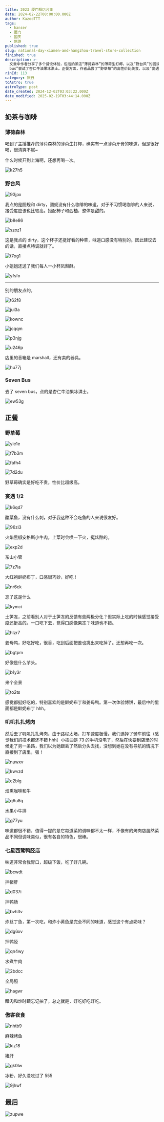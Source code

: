 ```yaml
---
title: 2023 厦门探店合集
date: 2024-02-22T00:00:00.000Z
author: KazooTTT
tags:
  - hanser
  - 厦门
  - 国庆
  - 旅游
published: true
slug: national-day-xiamen-and-hangzhou-travel-store-collection
finished: true
description: >-
  文章中作者分享了多个餐饮体验，包括奶茶店“薄荷森林”的薄荷生打椰，以及“野台风”的圆规和dirty咖啡。在“seven
  bus”尝试了杏仁牛油果冰淇士。正餐方面，作者品尝了“野草莓”的高性价比美食，以及“宴遇1/2”的酸菜鱼、火焰黑椒安格斯小牛肉等。此外，还体验了“叽叽扎扎烤肉”和“七星西鹭鸭胫店”的特色菜肴。最后，作者在“傲客夜食”尝试了麻辣烤鱼和冰粉。整体上，作者对所尝试的食物给予了积极的评价，并表达了对某些美食的特别喜爱。
rinId: 113
category: 旅行
toAstro: true
astroType: post
date_created: 2024-12-02T03:03:22.000Z
date_modified: 2025-02-19T03:44:14.000Z
---
```


## 奶茶与咖啡

### 薄荷森林

喝到了主播推荐的薄荷森林的薄荷生打椰，确实有一点薄荷牙膏的味道，但是很好喝，很清爽不腻~

什么时候开到上海啊，还想再喝一次。

![k27h5](<https://pictures.kazoottt.top/2024/07/20240720-9cf0033ded932f38434af12a11004a89.jpg>)

### 野台风

![93jpx](<https://pictures.kazoottt.top/2024/07/20240720-0e4e60e02ff0fdd2ece381f87166fa2f.jpg>)

我点的是圆规和 dirty，圆规没有什么咖啡的味道，对于不习惯喝咖啡的人来说，接受度应该也比较高。搭配柿子和西柚，整体是甜的。

![b8e86](<https://pictures.kazoottt.top/2024/07/20240720-69959eeb3115846742a9f844b38e1ec8.jpg>)

![szoz1](<https://pictures.kazoottt.top/2024/07/20240720-d68cba8170ef1882ab84f521bf92f9a6.jpg>)

这是我点的 dirty，这个杯子还挺好看的种草，味道口感没有特别的。因此建议去的话，直接点特调就好了。

![t7og1](<https://pictures.kazoottt.top/2024/07/20240720-243e718c32884b9916d768728442c46b.jpg>)

小姐姐还送了我们每人一小杯凤梨酥。

![yfsfo](<https://pictures.kazoottt.top/2024/07/20240720-bda49794c4a25740a95337feca6959f0.jpg>)

---

别的朋友点的，

![t62f8](<https://pictures.kazoottt.top/2024/07/20240720-b4810982cecff7ce5ab4f9517b9527f1.jpg>)

![jui3a](<https://pictures.kazoottt.top/2024/07/20240720-c56daca3716b12a38c0ddc3d70e2f4b1.jpg>)

![kownc](<https://pictures.kazoottt.top/2024/07/20240720-ba5d02e17a71ca57d61e0fa4dd1353ae.jpg>)

![jcqqm](<https://pictures.kazoottt.top/2024/07/20240720-c385c784f8d74d9c39e1b2d5a1648ab6.jpg>)

![p3njg](<https://pictures.kazoottt.top/2024/07/20240720-49e4569741d6b97d77c0a0c345fb0ffc.jpg>)

![u246p](<https://pictures.kazoottt.top/2024/07/20240720-47ee637c4d34ebafca37a8edd6b29f02.jpg>)

店里的音箱是 marshall，还有卖的器具。

![hu77j](<https://pictures.kazoottt.top/2024/07/20240720-5363f9ab695aacecaadbbec7d02ba987.jpg>)

### Seven Bus

去了 seven bus，点的是杏仁牛油果冰淇士。

![ew53g](<https://pictures.kazoottt.top/2024/07/20240720-175d925867ca6b93d1c633acf2860a6f.jpg>)

## 正餐

### 野草莓

![yle1e](<https://pictures.kazoottt.top/2024/07/20240720-ed7de7883a047fc98a71b34bc8584a78.jpg>)

![f7b3m](<https://pictures.kazoottt.top/2024/07/20240720-c26f079a2bcf2e46c3909bb001cd73f8.jpg>)

![fafh4](<https://pictures.kazoottt.top/2024/07/20240720-1727d6e3e7eddc6f15fa678a36804614.jpg>)

![7d2du](<https://pictures.kazoottt.top/2024/07/20240720-0ac62c19d7387845f64e4b83403669f0.jpg>)

野草莓确实是好吃不贵，性价比超级高。

### 宴遇 1/2

![k6qd7](<https://pictures.kazoottt.top/2024/07/20240720-da8c97730099fd8a6f2440c4f65d8046.jpg>)

酸菜鱼，没有什么刺，对于我这种不会吃鱼的人来说很友好。

![96zi3](<https://pictures.kazoottt.top/2024/07/20240720-627d24ec84a2e5f9296eab6fc4a4cd0d.jpg>)

火焰黑椒安格斯小牛肉，上菜时会喷一下火，挺炫酷的。

![exp2d](<https://pictures.kazoottt.top/2024/07/20240720-2e9e66d3e32edf180dc7bb96c2feb877.jpg>)

东山小管

![7z7la](<https://pictures.kazoottt.top/2024/07/20240720-1438c4ae8a632e5381caa7d6f255790f.jpg>)

大红袍鲜奶布丁，口感很巧妙，好吃！

![nr6ck](<https://pictures.kazoottt.top/2024/07/20240720-82c4423302fa10893a3467c83734868a.jpg>)

忘了这是什么

![kymci](<https://pictures.kazoottt.top/2024/07/20240720-27f8148ed8e88a6e3ddd24b720470f21.jpg>)

土笋冻，之前看别人对于土笋冻的反馈有些两极分化？但实际上吃的时候感觉接受度还挺高的。一口吃下去，觉得口感像果冻？味道也不错。

![hlzr7](<https://pictures.kazoottt.top/2024/07/20240720-934cdce7501b5ca710e4be08e3b8fe1c.jpg>)

姜母鸭，好吃好吃，很香，吃到后面把姜也挑出来吃掉了。还想再吃一次。

![bgtpm](<https://pictures.kazoottt.top/2024/07/20240720-4f9a2d01e03aac1740aa00bd51e22884.jpg>)

好像是什么芋头。

![b1y3r](<https://pictures.kazoottt.top/2024/07/20240720-06a9eb04e5822e78536a9d74efb348c7.jpg>)

来个全景

![to2ts](<https://pictures.kazoottt.top/2024/07/20240720-f280f0601eba26e810916686bade614e.jpg>)

感觉都挺好吃的，特别喜欢的是鲜奶布丁和姜母鸭。第一次体验博饼，最后中的里面都是鲜奶布丁 hhh。

### 叽叽扎扎烤肉

然后去了叽叽扎扎烤肉，由于路程太堵，打车速度极慢，我们选择了骑车前往（感觉我们的技术都还不错 hhh）小插曲是 73 的手机没电了，然后在快要到店里的时候走了另一条路，我们以为她跟丢了然后分头去找，没想到她在没有导航的情况下直接到了店里，强！

![nuwxv](<https://pictures.kazoottt.top/2024/07/20240720-e661935f6836f8461c5abf3d5027e22b.jpg>)

![kwvzd](<https://pictures.kazoottt.top/2024/07/20240720-fab00155fb8b947e40146e2c6c488126.jpg>)

![e2blg](<https://pictures.kazoottt.top/2024/07/20240720-21f5256e9e8c0f1534666d395defd6d2.jpg>)

烟熏咖啡和牛

![q6u8q](<https://pictures.kazoottt.top/2024/07/20240720-febf7024753f4d629f341a5e262d69e3.jpg>)

水果小牛排

![g77yu](<https://pictures.kazoottt.top/2024/07/20240720-be9a02c823b67860db9104cedcb97f6a.jpg>)

味道都很不错，值得一提的是它每道菜的调味都不太一样，不像有的烤肉店虽然菜品不同但调味类似，很有各自的特色，很棒。

### 七星西鹭鸭胫店

味道非常合我胃口，超级下饭，吃了好几碗。

![bcwdt](<https://pictures.kazoottt.top/2024/07/20240720-199f5112fbddb8b5e22271de42af651d.jpg>)

拌猪肝

![d037i](<https://pictures.kazoottt.top/2024/07/20240720-ee337ff5ed8f32ba9e0d1aba1ce50fb7.jpg>)

拌鸭肠

![bvh3v](<https://pictures.kazoottt.top/2024/07/20240720-e25552e663e552d560c8bafd02369266.jpg>)

炸丝丁鱼，第一次吃，和炸小黄鱼是完全不同的味道，感觉这个有点奶味？

![dg6xv](<https://pictures.kazoottt.top/2024/07/20240720-7b19939e6ed155d7d8b9ceb7743b8894.jpg>)

拌鸭胫

![qn4wy](<https://pictures.kazoottt.top/2024/07/20240720-d96de37ce70d4c83c1a123f5aa1771ea.jpg>)

水煮牛肉

![2bdcc](<https://pictures.kazoottt.top/2024/07/20240720-88d2bd19367e74a5ed6528fdd7bca85a.jpg>)

全局照

![hagwr](<https://pictures.kazoottt.top/2024/07/20240720-97b4911a6cc0666318c77801b9d1f716.jpg>)

醋肉和炒时蔬忘记拍了。总之就是，好吃好吃好吃。

### 傲客夜食

![nhtb9](<https://pictures.kazoottt.top/2024/07/20240720-878acf1d295ad21614a913a7bb5948f0.jpg>)

麻辣烤鱼

![kiz18](<https://pictures.kazoottt.top/2024/07/20240720-43bb7f6331fbf349c862dbc24f1392cf.jpg>)

猪肝

![gk0lw](<https://pictures.kazoottt.top/2024/07/20240720-8bf81acd3855775566a308ca9ddc5a54.jpg>)

冰粉，好久没吃过了 555

![9jhwf](<https://pictures.kazoottt.top/2024/07/20240720-16c3ee54808fcf3663ad9135d6616326.jpg>)

## 最后

![zupwe](<https://pictures.kazoottt.top/2024/07/20240720-2445603873a321e511aa07bfd573c2f7.jpg>)

